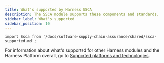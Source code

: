 ```yaml
---
title: What's supported by Harness SSCA
description: The SSCA module supports these components and standards.
sidebar_label: What's supported
sidebar_position: 10
---
```


```mdx-code-block
import Ssca from '/docs/software-supply-chain-assurance/shared/ssca-supported.md';
```

For information about what's supported for other Harness modules and the Harness Platform overall, go to [Supported platforms and technologies](/docs/get-started/supported-platforms-and-technologies.md).

<Ssca />
